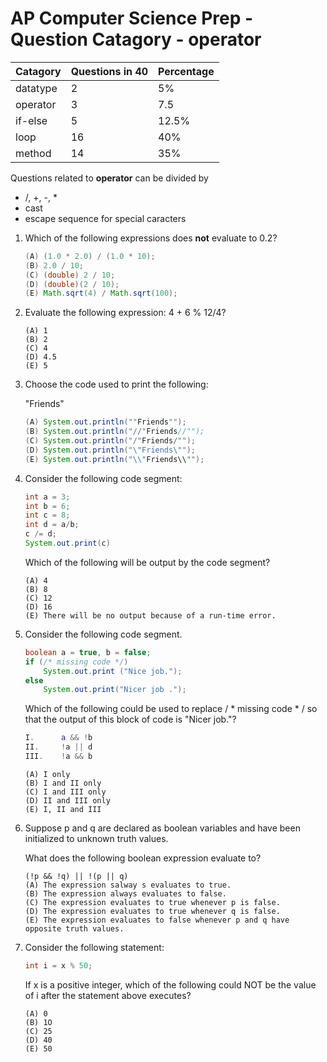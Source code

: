 # AP Computer Science Prep - Question Catagory - operator

Catagory | Questions in 40 | Percentage
|--- |--- |--- |
datatype |2  |5%
operator |3  |7.5
if-else  |5  |12.5%
loop     |16 |40%
method   |14 |35%

Questions related to **operator** can be divided by 
* /, +, -, *
* cast
* escape sequence for special caracters

1. Which of the following expressions does **not** evaluate to 0.2?

    ```java
    (A) (1.0 * 2.0) / (1.0 * 10);
    (B) 2.0 / 10;
    (C) (double) 2 / 10;
    (D) (double)(2 / 10);
    (E) Math.sqrt(4) / Math.sqrt(100);
    ```

1. Evaluate the following expression: 4 + 6 % 12/4?

    ```
    (A) 1
    (B) 2
    (C) 4
    (D) 4.5
    (E) 5
    ```
1. Choose the code used to print the following:
   
   "Friends"
   
    ```java
    (A) System.out.println(""Friends"");
    (B) System.out.println("//"Friends//"");
    (C) System.out.println("/"Friends/"");
    (D) System.out.println("\"Friends\"");
    (E) System.out.println("\\"Friends\\"");
    ```
1. Consider the following code segment: 
   
    ```java
    int a = 3; 
    int b = 6; 
    int c = 8; 
    int d = a/b; 
    c /= d;
    System.out.print(c)
    ```
    Which of the following will be output by the code segment? 
    ```
    (A) 4 
    (B) 8
    (C) 12 
    (D) 16 
    (E) There will be no output because of a run-time error.  
    ```
1. Consider the following code segment.

	```java
	boolean a = true, b = false;
	if (/* missing code */)
		System.out.print ("Nice job.");   
	else 
		System.out.print("Nicer job ."); 
	```
	Which of the following could be used to replace / * missing code * / so that the output of this block of code is "Nicer job."?

	```java
	I. 		a && !b
	II. 	!a || d
	III. 	!a && b   
	``` 
	```
	(A) I only
	(B) I and II only
	(C) I and III only
	(D) II and III only
	(E) I, II and III
	```
1. Suppose p and q are declared as boolean variables and have been initialized to unknown truth values. 

    What does the following boolean expression evaluate to? 

    ```
    (!p && !q) || !(p || q)
    (A) The expression salway s evaluates to true.
    (B) The expression always evaluates to false.
    (C) The expression evaluates to true whenever p is false.
    (D) The expression evaluates to true whenever q is false.
    (E) The expression evaluates to false whenever p and q have opposite truth values. 
    ```
1. Consider the following statement: 

    ```java
    int i = x % 50;
    ```
    If x is a positive integer, which of the following could NOT be the value of i after the statement above executes? 
    ```
    (A) 0 
    (B) 1O 
    (C) 25
    (D) 40
    (E) 50   
    ```